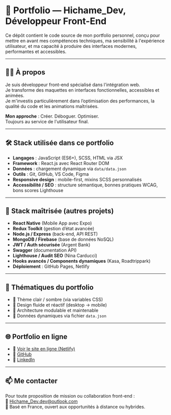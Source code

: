 # 💼 Portfolio — Hichame_Dev, Développeur Front-End

Ce dépôt contient le code source de mon portfolio personnel, conçu pour mettre en avant mes compétences techniques, ma sensibilité à l'expérience utilisateur, et ma capacité à produire des interfaces modernes, performantes et accessibles.

---

## 👨‍💻 À propos

Je suis développeur front-end spécialisé dans l'intégration web.  
Je transforme des maquettes en interfaces fonctionnelles, accessibles et animées.  
Je m'investis particulièrement dans l’optimisation des performances, la qualité du code et les animations maîtrisées.

**Mon approche** : Créer. Déboguer. Optimiser.  
Toujours au service de l'utilisateur final.

---

## 🛠️ Stack utilisée dans ce portfolio

- **Langages** : JavaScript (ES6+), SCSS, HTML via JSX
- **Framework** : React.js avec React Router DOM
- **Données** : chargement dynamique via `data/data.json`
- **Outils** : Git, GitHub, VS Code, Figma
- **Responsive design** : mobile-first, mixins SCSS personnalisés
- **Accessibilité / SEO** : structure sémantique, bonnes pratiques WCAG, bons scores Lighthouse

---

## 🚀 Stack maîtrisée (autres projets)

- **React Native** (Mobile App avec Expo)
- **Redux Toolkit** (gestion d’état avancée)
- **Node.js / Express** (back-end, API REST)
- **MongoDB / Firebase** (base de données NoSQL)
- **JWT / Auth sécurisée** (Argent Bank)
- **Swagger** (documentation API)
- **Lighthouse / Audit SEO** (Nina Carducci)
- **Hooks avancés / Components dynamiques** (Kasa, Roadtrippark)
- **Déploiement** : GitHub Pages, Netlify

---

## 🎨 Thématiques du portfolio

- 🎨 Thème clair / sombre (via variables CSS)
- 📱 Design fluide et réactif (desktop → mobile)
- 🧱 Architecture modulable et maintenable
- 🔗 Données dynamiques via fichier `data.json`

---

## 🌐 Portfolio en ligne

- 🔗 [Voir le site en ligne (Netlify)](https://my-portfolio-hichame.netlify.app)
- 🔗 [GitHub](https://github.com/Hichame-Dev)
- 🔗 [LinkedIn](https://www.linkedin.com/in/Hichame_Dev)

---

## 📫 Me contacter

Pour toute proposition de mission ou collaboration front-end :  
📧 Hichame_Dev.dev@outlook.com  
📍 Basé en France, ouvert aux opportunités à distance ou hybrides.
